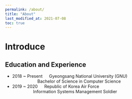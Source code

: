 ```yaml
---
permalink: /about/
title: "About"
last_modified_at: 2021-07-08
toc: true
---
```


# Introduce
## Education and Experience
- 2018 ~ Present &emsp; Gyeongsang National University (GNU)
<br> &ensp; &emsp; &emsp; &emsp; &emsp;  Bachelor of Science in Computer Science
- 2019 ~ 2020 &emsp; Republic of Korea Air Force
<br> &ensp; &ensp; &ensp; &emsp; &emsp;  Information Systems Management Soldier

